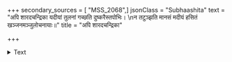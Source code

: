 +++
secondary_sources = [ "MSS_2068",]
jsonClass = "Subhaashita"
text = "अपि शारदचन्द्रिका यदीयां तुलनां गच्छति दुष्करैस्तपोभिः।  \nन तटुञ्झति मानसं मदीयं हसितं खञ्जनमञ्जुलोचनायाः॥"
title = "अपि शारदचन्द्रिका"

+++

<details><summary>Text</summary>

अपि शारदचन्द्रिका यदीयां तुलनां गच्छति दुष्करैस्तपोभिः।  
न तटुञ्झति मानसं मदीयं हसितं खञ्जनमञ्जुलोचनायाः॥
</details>
